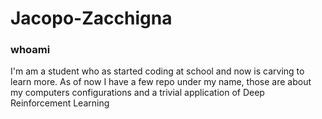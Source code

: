 # Jacopo-Zacchigna

### whoami
I'm am a student who as started coding at school and now is carving to learn more.
As of now I have a few repo under my name, those are about my computers configurations and a trivial application of Deep Reinforcement Learning 
